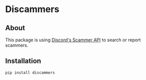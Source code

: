 # Discammers
## About
This package is using [Discord's Scammer API](https://discordscammers.com/application) to search or report scammers.
## Installation
```
pip install discammers
```